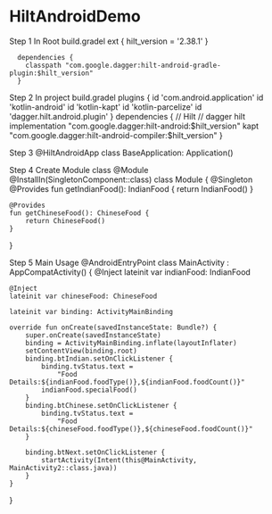 # HiltAndroidDemo
Step 1
In Root build.gradel
      ext {
        hilt_version = '2.38.1'
      }
    
      dependencies {
        classpath "com.google.dagger:hilt-android-gradle-plugin:$hilt_version"
      }
      
 Step 2
 In project build.gradel
 plugins {
    id 'com.android.application'
    id 'kotlin-android'
    id 'kotlin-kapt'
    id 'kotlin-parcelize'
    id 'dagger.hilt.android.plugin'
}
dependencies {
    // Hilt
    // dagger hilt
    implementation "com.google.dagger:hilt-android:$hilt_version"
    kapt "com.google.dagger:hilt-android-compiler:$hilt_version"
}

Step 3
@HiltAndroidApp
class BaseApplication: Application()

Step 4
Create Module class
@Module
@InstallIn(SingletonComponent::class)
class Module {
    @Singleton
    @Provides
    fun getIndianFood(): IndianFood {
        return IndianFood()
    }

    @Provides
    fun getChineseFood(): ChineseFood {
        return ChineseFood()
    }
}

Step 5
Main Usage
@AndroidEntryPoint
class MainActivity : AppCompatActivity() {
    @Inject
    lateinit var indianFood: IndianFood

    @Inject
    lateinit var chineseFood: ChineseFood

    lateinit var binding: ActivityMainBinding

    override fun onCreate(savedInstanceState: Bundle?) {
        super.onCreate(savedInstanceState)
        binding = ActivityMainBinding.inflate(layoutInflater)
        setContentView(binding.root)
        binding.btIndian.setOnClickListener {
            binding.tvStatus.text =
                "Food Details:${indianFood.foodType()},${indianFood.foodCount()}"
            indianFood.specialFood()
        }
        binding.btChinese.setOnClickListener {
            binding.tvStatus.text =
                "Food Details:${chineseFood.foodType()},${chineseFood.foodCount()}"
        }

        binding.btNext.setOnClickListener {
            startActivity(Intent(this@MainActivity, MainActivity2::class.java))
        }
    }
}
